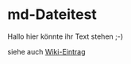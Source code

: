 # md-Dateitest
Hallo
hier könnte ihr Text stehen ;-)


siehe auch  [Wiki-Eintrag](https://github.com/derMarzl/Hallo-Welt/wiki/Wiki-Eintrag)

